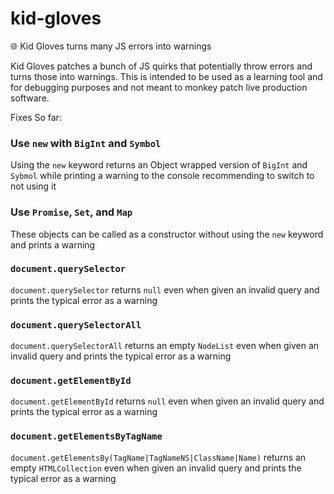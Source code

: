 # kid-gloves
🌐 Kid Gloves turns many JS errors into warnings


Kid Gloves patches a bunch of JS quirks that potentially throw errors and turns those into warnings. This is intended to be used as a learning tool and for debugging purposes and not meant to monkey patch live production software.

Fixes So far:

### Use `new` with `BigInt` and `Symbol`
Using the `new` keyword returns an Object wrapped version of `BigInt` and `Sybmol` while printing a warning to the console recommending to switch to not using it

### Use `Promise`, `Set`, and `Map`
These objects can be called as a constructor without using the `new` keyword and prints a warning

### `document.querySelector`
`document.querySelector` returns `null` even when given an invalid query and prints the typical error as a warning

### `document.querySelectorAll`
`document.querySelectorAll` returns an empty `NodeList` even when given an invalid query and prints the typical error as a warning


### `document.getElementById`
`document.getElementById` returns `null` even when given an invalid query and prints the typical error as a warning

### `document.getElementsByTagName`
`document.getElementsBy(TagName|TagNameNS|ClassName|Name)` returns an empty `HTMLCollection` even when given an invalid query and prints the typical error as a warning